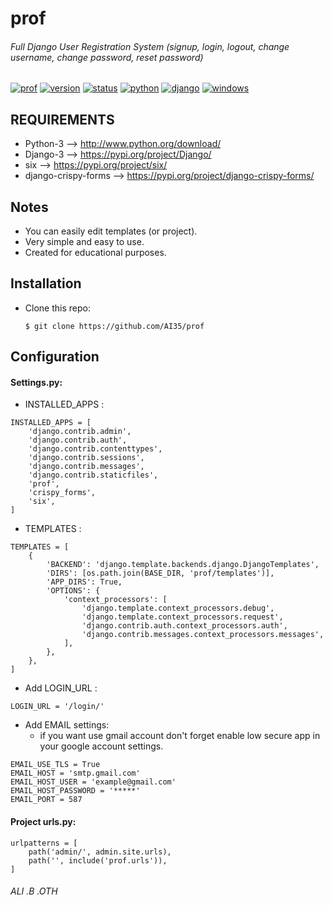 # prof
###### Full Django User Registration System (signup, login, logout, change username, change password, reset password)

[![prof](https://img.shields.io/badge/build-passing-brightgreen.svg)]()
[![version](https://img.shields.io/badge/version-1.0.0-green.svg)]()
[![status](https://img.shields.io/badge/status-stable-brightgreen.svg)]()
[![python](https://img.shields.io/badge/python-3-blue.svg)](http://www.python.org/download/)
[![django](https://img.shields.io/badge/django-3-blue.svg)](https://pypi.org/project/Django/)
[![windows](https://img.shields.io/badge/windows-tested-brightgreen.svg)]()

## REQUIREMENTS
- Python-3 --> http://www.python.org/download/
- Django-3 --> https://pypi.org/project/Django/
- six --> https://pypi.org/project/six/
- django-crispy-forms --> https://pypi.org/project/django-crispy-forms/

## Notes
- You can easily edit templates (or project).
- Very simple and easy to use.
- Created for educational purposes.

## Installation

- Clone this repo:
	
	```
	$ git clone https://github.com/AI35/prof
	```

## Configuration

#### Settings.py:
- INSTALLED_APPS :
```
INSTALLED_APPS = [
    'django.contrib.admin',
    'django.contrib.auth',
    'django.contrib.contenttypes',
    'django.contrib.sessions',
    'django.contrib.messages',
    'django.contrib.staticfiles',
    'prof',
    'crispy_forms',
    'six',
]
```
- TEMPLATES :
```
TEMPLATES = [
    {
        'BACKEND': 'django.template.backends.django.DjangoTemplates',
        'DIRS': [os.path.join(BASE_DIR, 'prof/templates')],
        'APP_DIRS': True,
        'OPTIONS': {
            'context_processors': [
                'django.template.context_processors.debug',
                'django.template.context_processors.request',
                'django.contrib.auth.context_processors.auth',
                'django.contrib.messages.context_processors.messages',
            ],
        },
    },
]
```
- Add LOGIN_URL :
```
LOGIN_URL = '/login/'
```
- Add EMAIL settings:
	- if you want use gmail account don't forget enable low secure app in your google account settings.
```
EMAIL_USE_TLS = True
EMAIL_HOST = 'smtp.gmail.com'
EMAIL_HOST_USER = 'example@gmail.com'
EMAIL_HOST_PASSWORD = '*****'
EMAIL_PORT = 587
```
#### Project urls.py:
```
urlpatterns = [
    path('admin/', admin.site.urls),
    path('', include('prof.urls')),
]

```

###### ALI .B .OTH

